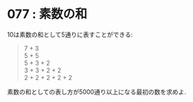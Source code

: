 # 077 : 素数の和

10は素数の和として5通りに表すことができる:

> 7 + 3\
> 5 + 5\
> 5 + 3 + 2\
> 3 + 3 + 2 + 2\
> 2 + 2 + 2 + 2 + 2

素数の和としての表し方が5000通り以上になる最初の数を求めよ.
